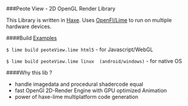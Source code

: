 ###Peote View - 2D OpenGL Render Library

This Library is written in [Haxe](http://haxe.org). Uses [OpenFl/Lime](http://www.openfl.org/documentation/setup/install-haxe/)
to run on multiple hardware devices.


####Build [Examples](http://maitag.github.io/peote-view/examples/example_01.html)

`$ lime build peoteView.lime html5` - for Javascript/WebGL

`$ lime build peoteView.lime linux  (android/windows)` - for native OS


####Why this lib ?

- handle imagedata and procedural shadercode equal
- fast OpenGl 2D-Render Engine with GPU optimized Animation
- power of haxe-lime multiplatform code generation

